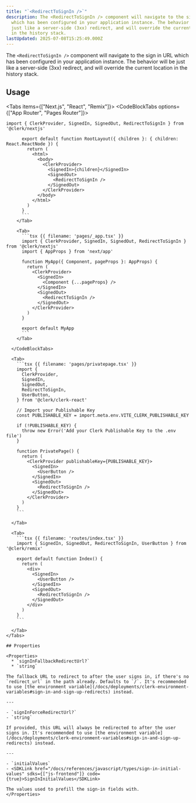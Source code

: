 ```yaml
---
title: "`<RedirectToSignIn />`"
description: The <RedirectToSignIn /> component will navigate to the sign in URL
  which has been configured in your application instance. The behavior will be
  just like a server-side (3xx) redirect, and will override the current location
  in the history stack.
lastUpdated: 2025-07-08T15:25:49.000Z
---
```


The `<RedirectToSignIn />` component will navigate to the sign in URL which has been configured in your application instance. The behavior will be just like a server-side (3xx) redirect, and will override the current location in the history stack.

## Usage

<Tabs items={["Next.js", "React", "Remix"]}>
<CodeBlockTabs options={["App Router", "Pages Router"]}>
<Tab>
```tsx {{ filename: 'app/layout.tsx' }}
import { ClerkProvider, SignedIn, SignedOut, RedirectToSignIn } from '@clerk/nextjs'

      export default function RootLayout({ children }: { children: React.ReactNode }) {
        return (
          <html>
            <body>
              <ClerkProvider>
                <SignedIn>{children}</SignedIn>
                <SignedOut>
                  <RedirectToSignIn />
                </SignedOut>
              </ClerkProvider>
            </body>
          </html>
        )
      }
      ```
    </Tab>

    <Tab>
      ```tsx {{ filename: 'pages/_app.tsx' }}
      import { ClerkProvider, SignedIn, SignedOut, RedirectToSignIn } from '@clerk/nextjs'
      import { AppProps } from 'next/app'

      function MyApp({ Component, pageProps }: AppProps) {
        return (
          <ClerkProvider>
            <SignedIn>
              <Component {...pageProps} />
            </SignedIn>
            <SignedOut>
              <RedirectToSignIn />
            </SignedOut>
          </ClerkProvider>
        )
      }

      export default MyApp
      ```
    </Tab>

  </CodeBlockTabs>

  <Tab>
    ```tsx {{ filename: 'pages/privatepage.tsx' }}
    import {
      ClerkProvider,
      SignedIn,
      SignedOut,
      RedirectToSignIn,
      UserButton,
    } from '@clerk/clerk-react'

    // Import your Publishable Key
    const PUBLISHABLE_KEY = import.meta.env.VITE_CLERK_PUBLISHABLE_KEY

    if (!PUBLISHABLE_KEY) {
      throw new Error('Add your Clerk Publishable Key to the .env file')
    }

    function PrivatePage() {
      return (
        <ClerkProvider publishableKey={PUBLISHABLE_KEY}>
          <SignedIn>
            <UserButton />
          </SignedIn>
          <SignedOut>
            <RedirectToSignIn />
          </SignedOut>
        </ClerkProvider>
      )
    }
    ```

  </Tab>

  <Tab>
    ```tsx {{ filename: 'routes/index.tsx' }}
    import { SignedIn, SignedOut, RedirectToSignIn, UserButton } from '@clerk/remix'

    export default function Index() {
      return (
        <div>
          <SignedIn>
            <UserButton />
          </SignedIn>
          <SignedOut>
            <RedirectToSignIn />
          </SignedOut>
        </div>
      )
    }
    ```

  </Tab>
</Tabs>

## Properties

<Properties>
  * `signInFallbackRedirectUrl?`
  * `string`

The fallback URL to redirect to after the user signs in, if there's no `redirect_url` in the path already. Defaults to `/`. It's recommended to use [the environment variable](/docs/deployments/clerk-environment-variables#sign-in-and-sign-up-redirects) instead.

---

- `signInForceRedirectUrl?`
- `string`

If provided, this URL will always be redirected to after the user signs in. It's recommended to use [the environment variable](/docs/deployments/clerk-environment-variables#sign-in-and-sign-up-redirects) instead.

---

- `initialValues`
- <SDKLink href="/docs/references/javascript/types/sign-in-initial-values" sdks={["js-frontend"]} code={true}>SignInInitialValues</SDKLink>

The values used to prefill the sign-in fields with.
</Properties>
